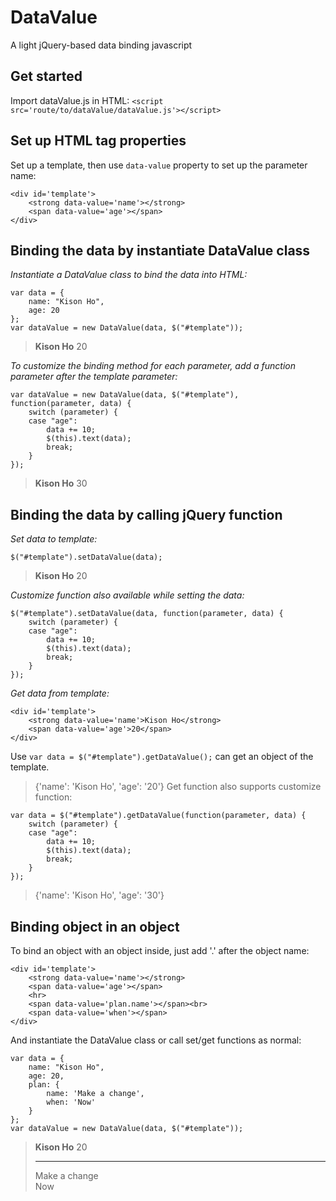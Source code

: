 # DataValue
A light jQuery-based data binding javascript

## Get started
Import dataValue.js in HTML:
`<script src='route/to/dataValue/dataValue.js'></script>`

## Set up HTML tag properties
Set up a template, then use `data-value` property to set up the parameter name:
```
<div id='template'>
    <strong data-value='name'></strong>
    <span data-value='age'></span>
</div>
```

## Binding the data by instantiate DataValue class
*Instantiate a DataValue class to bind the data into HTML:*
```
var data = {
    name: "Kison Ho",
    age: 20
};
var dataValue = new DataValue(data, $("#template"));
```
> <div id='template'>
>     <strong data-value='name'>Kison Ho</strong>
>     <span data-value='age'>20</span>
> </div>

*To customize the binding method for each parameter, add a function parameter after the template parameter:*
```
var dataValue = new DataValue(data, $("#template"), function(parameter, data) {
    switch (parameter) {
    case "age":
        data += 10;
        $(this).text(data);
        break;
    }
});
```
> <div id='template'>
>     <strong data-value='name'>Kison Ho</strong>
>     <span data-value='age'>30</span>
> </div>

## Binding the data by calling jQuery function
*Set data to template:*
```
$("#template").setDataValue(data);
```
> <div id='template'>
>     <strong data-value='name'>Kison Ho</strong>
>     <span data-value='age'>20</span>
> </div>
*Customize function also available while setting the data:*
```
$("#template").setDataValue(data, function(parameter, data) {
    switch (parameter) {
    case "age":
        data += 10;
        $(this).text(data);
        break;
    }
});
```
*Get data from template:*
```
<div id='template'>
    <strong data-value='name'>Kison Ho</strong>
    <span data-value='age'>20</span>
</div>
```
Use `var data = $("#template").getDataValue();` can get an object of the template.
> {'name': 'Kison Ho', 'age': '20'}
Get function also supports customize function:
```
var data = $("#template").getDataValue(function(parameter, data) {
    switch (parameter) {
    case "age":
        data += 10;
        $(this).text(data);
        break;
    }
});
```
> {'name': 'Kison Ho', 'age': '30'}

## Binding object in an object
To bind an object with an object inside, just add '.' after the object name:
```
<div id='template'>
    <strong data-value='name'></strong>
    <span data-value='age'></span>
    <hr>
    <span data-value='plan.name'></span><br>
    <span data-value='when'></span>
</div>
```
And instantiate the DataValue class or call set/get functions as normal:
```
var data = {
    name: "Kison Ho",
    age: 20,
    plan: {
        name: 'Make a change',
        when: 'Now'
    }
};
var dataValue = new DataValue(data, $("#template"));
```
> <div id='template'>
>     <strong data-value='name'>Kison Ho</strong>
>     <span data-value='age'>20</span>
>     <hr>
>     <span data-value='plan.name'>Make a change</span><br>
>     <span data-value='plan.when'>Now</span>
> </div>
